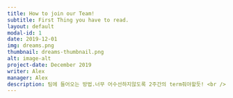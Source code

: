 ```yaml
---
title: How to join our Team!
subtitle: First Thing you have to read.
layout: default
modal-id: 1
date: 2019-12-01
img: dreams.png
thumbnail: dreams-thumbnail.png
alt: image-alt
project-date: December 2019
writer: Alex
manager: Alex
description: 팀에 들어오는 방법.너무 어수선하지않도록 2주간의 term줘야할듯! <br /> asd
---
```


